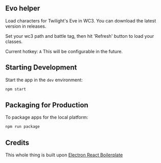 ## Evo helper

Load characters for Twilight's Eve in WC3. You can download the latest version in releases.

Set your wc3 path and battle tag, then hit 'Refresh' button to load your classes.

Current hotkey: ``A`` This will be configurable in the future.

## Starting Development 

Start the app in the `dev` environment:

```bash
npm start
```

## Packaging for Production

To package apps for the local platform:

```bash
npm run package
```

## Credits

This whole thing is built upon [Electron React Boilerplate](https://electron-react-boilerplate.js.org/)
